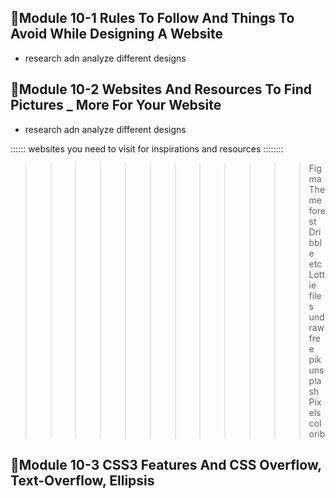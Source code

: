 ## 🌷Module 10-1 Rules To Follow And Things To Avoid While Designing A Website

- research adn analyze different designs

## 🌷Module 10-2 Websites And Resources To Find Pictures _ More For Your Website

- research adn analyze different designs

:::::: websites you need to visit for inspirations and resources ::::::::

>>>>>>>>>>>>Figma
>>>>>>>>>>>>Theme forest
>>>>>>>>>>>>Dribble etc 
>>>>>>>>>>>>Lottie files
>>>>>>>>>>>>undraw
>>>>>>>>>>>>free pik
>>>>>>>>>>>>unsplash
>>>>>>>>>>>>Pixels
>>>>>>>>>>>>colorib


## 🌷Module 10-3 CSS3 Features And CSS Overflow, Text-Overflow, Ellipsis



